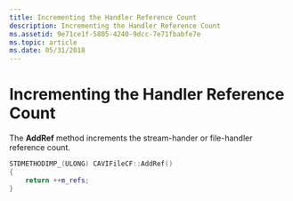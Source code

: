 ```yaml
---
title: Incrementing the Handler Reference Count
description: Incrementing the Handler Reference Count
ms.assetid: 9e71ce1f-5805-4240-9dcc-7e71fbabfe7e
ms.topic: article
ms.date: 05/31/2018
---
```


# Incrementing the Handler Reference Count

The **AddRef** method increments the stream-hander or file-handler reference count.


```C++
STDMETHODIMP_(ULONG) CAVIFileCF::AddRef() 
{ 
    return ++m_refs; 
} 

```



 

 




